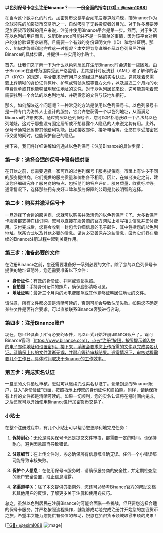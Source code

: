 **以色列保号卡怎么注册binance？——一份全面的指南[[TG💪+ @esim1088](https://t.me/s/esim1088)]**

在当今这个数字化的时代，加密货币交易平台如雨后春笋般涌现，而Binance作为全球领先的加密货币交易所之一，自然吸引了无数投资者的目光。对于许多想要涉足加密货币领域的用户来说，注册并使用Binance平台是第一步。然而，对于生活在以色列的用户而言，注册Binance可能并不是一件简单的事情，因为该平台对用户的身份验证要求较高，且需要一个有效的身份证明文件（ID）和地址证明。那么，如何才能顺利地完成这一过程呢？本文将为您详细介绍以色列居民注册Binance的具体步骤，并提供一些实用的小贴士。

首先，让我们来了解一下为什么以色列居民在注册Binance时会遇到一些困难。由于Binance在全球范围内受到严格监管，尤其是针对反洗钱（AML）和了解你的客户（KYC）的规定，平台要求所有用户必须经过严格的实名认证。这意味着您需要上传清晰的身份证件照片、护照或驾驶执照等官方文件，以及最近三个月内的水电费账单或其他能够证明居住地址的文件。对于以色列居民来说，这可能意味着您需要找到一个合法的以色列地址，并确保您的文件与该地址相符。

那么，如何解决这个问题呢？一种常见的方法是使用以色列保号卡。以色列保号卡是一种专门为海外人士设计的服务，它允许您获得一个以色列地址，从而满足Binance的注册要求。通过购买以色列保号卡，您可以轻松地获取一个合法的以色列地址，这对于那些没有固定居所或不想暴露个人隐私的人来说尤其有用。此外，保号卡通常还附带其他便利功能，比如接收邮件、接听电话等，让您在享受加密货币交易的同时，也能保护自己的隐私。

接下来，我们将详细讲解如何通过以色列保号卡注册Binance的具体步骤：

### 第一步：选择合适的保号卡服务提供商

在开始之前，您需要选择一家可靠的以色列保号卡服务提供商。市面上有许多不同的服务提供商，它们提供的服务质量和价格各不相同。因此，在做出决定之前，建议您仔细研究各个服务商的特点，包括他们的客户评价、服务质量、收费标准等。通常情况下，选择那些拥有良好口碑和服务保障的公司是比较明智的选择。

### 第二步：购买并激活保号卡

一旦选择了合适的服务商，您就可以购买并激活您的以色列保号卡了。大多数保号卡服务都支持在线订购，您可以直接在服务商的官方网站上填写相关信息并支付费用。支付完成后，您将会收到一封包含详细信息的电子邮件，其中包括您的以色列地址、联系方式以及其他必要的信息。请务必妥善保存这些信息，因为它们将在后续的Binance注册过程中起到关键作用。

### 第三步：准备必要的文件

在注册Binance之前，您还需要准备好一系列必要的文件。除了您的以色列保号卡提供的地址证明外，您还需要准备以下文件：

- **身份证件**：有效的身份证、护照或驾驶执照。
- **自拍照**：手持身份证件的照片，确保脸部清晰可见。
- **地址证明**：最近三个月内的水电费账单或其他能够证明居住地址的文件。

请注意，所有文件都必须是清晰可读的，否则可能会导致注册失败。如果您不确定某些文件是否符合要求，可以直接联系Binance客服进行咨询。

### 第四步：注册Binance账户

现在，您已经具备了所有必要的条件，可以正式开始注册Binance账户了。访问Binance官网（https://www.binance.com），点击“注册”按钮，按照提示输入您的电子邮件地址和设置密码。接下来，系统会要求您上传所需的文件以完成实名认证。请确保上传的文件清晰无误，并耐心等待审核结果。通常情况下，审核过程需要几个工作日，具体时间取决于Binance的工作效率。

### 第五步：完成实名认证

一旦您的文件通过审核，您就可以继续完成实名认证了。登录到您的Binance账户，进入“身份验证”页面，按照指示上传您的身份证件和自拍照。同样，请确保所有上传的文件都是清晰可读的。如果一切顺利，您的实名认证将在短时间内完成，之后您就可以开始使用Binance进行加密货币交易了。

### 小贴士

在整个注册过程中，有几个小贴士可以帮助您更顺利地完成任务：

1. **保持耐心**：无论是购买保号卡还是提交文件审核，都需要一定的时间。请保持耐心，避免因急躁而导致错误。
   
2. **注意细节**：在上传文件时，务必确保所有信息都准确无误。任何一个小错误都可能导致审核失败。

3. **保护个人信息**：在使用保号卡服务时，请确保服务商的安全性，并定期检查您的账户安全设置，防止信息泄露。

4. **多渠道学习**：除了本文提供的指南外，您还可以参考Binance官方的帮助文档和其他用户的反馈，了解更多关于注册和使用的技巧。

总之，虽然以色列居民在注册Binance时可能会面临一些挑战，但只要您选择合适的保号卡服务，并严格按照流程操作，就能够成功地完成注册并开始您的加密货币之旅。希望本文能为您提供有价值的帮助，祝您在加密货币领域取得丰硕的成果！

[[TG💪+ @esim1088](https://t.me/s/esim1088) ![Image](https://i.postimg.cc/4NQfJmqS/Snipaste-2025-05-13-00-14-12.png)]